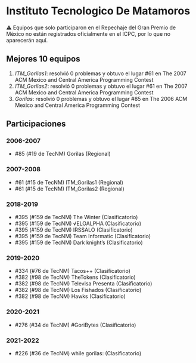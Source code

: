 # Instituto Tecnologico De Matamoros

:warning: Equipos que solo participaron en el Repechaje del Gran Premio de México no están registrados oficialmente en el ICPC, por lo que no aparecerán aquí.

## Mejores 10 equipos

1. _ITM_Gorilas1_: resolvió 0 problemas y obtuvo el lugar #61 en The 2007 ACM Mexico and Central America Programming Contest
1. _ITM_Gorilas2_: resolvió 0 problemas y obtuvo el lugar #61 en The 2007 ACM Mexico and Central America Programming Contest
1. _Gorilas_: resolvió 0 problemas y obtuvo el lugar #85 en The 2006 ACM Mexico and Central America Programming Contest

## Participaciones

### 2006-2007

- #85 (#19 de TecNM) Gorilas (Regional)

### 2007-2008

- #61 (#15 de TecNM) ITM_Gorilas1 (Regional)
- #61 (#15 de TecNM) ITM_Gorilas2 (Regional)

### 2018-2019

- #395 (#159 de TecNM) The Winter (Clasificatorio)
- #395 (#159 de TecNM) √ELOALPHA (Clasificatorio)
- #395 (#159 de TecNM) IRSSALO (Clasificatorio)
- #395 (#159 de TecNM) Team Informatic (Clasificatorio)
- #395 (#159 de TecNM) Dark knight’s (Clasificatorio)

### 2019-2020

- #334 (#76 de TecNM) Tacos++ (Clasificatorio)
- #382 (#98 de TecNM) TheTokens (Clasificatorio)
- #382 (#98 de TecNM) Televisa Presenta (Clasificatorio)
- #382 (#98 de TecNM) Los Fishados (Clasificatorio)
- #382 (#98 de TecNM) Hawks (Clasificatorio)

### 2020-2021

- #276 (#34 de TecNM) #GoriBytes (Clasificatorio)

### 2021-2022

- #226 (#36 de TecNM) while gorilas: (Clasificatorio)



